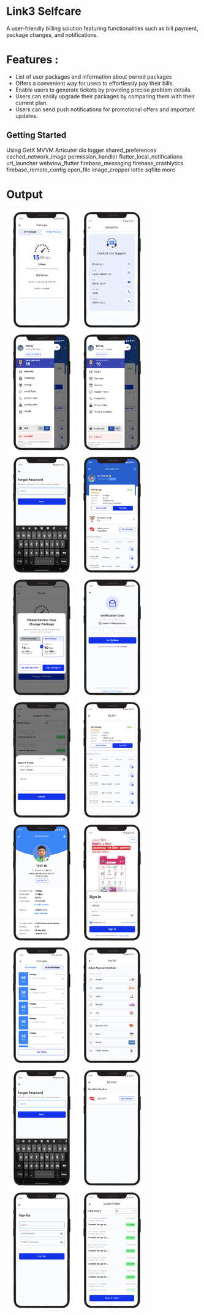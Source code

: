 # Link3 Selfcare

A user-friendly billing solution featuring functionalities such as bill payment, package changes, and notifications.


# Features : 
- List of user packages and information about owned packages
- Offers a convenient way for users to effortlessly pay their bills.
- Enable users to generate tickets by providing precise problem details.
- Users can easily upgrade their packages by comparing them with their current plan.
- Users can send push notifications for promotional offers and important updates.

## Getting Started

Using GetX
MVVM Articuter
dio
logger
shared_preferences
cached_network_image
permission_handler
flutter_local_notifications
url_launcher
webview_flutter
firebase_messaging
firebase_crashlytics
firebase_remote_config
open_file
image_cropper
lottie
sqflite
more

# Output

<p float="left">
<img src="https://github.com/inzamam-nur/images-apps/blob/main/selfcare%20image/Group%201413377558.png" width="180">
<img src="https://github.com/inzamam-nur/images-apps/blob/main/selfcare%20image/Group%201413377559.png" width="180">
<img src="https://github.com/inzamam-nur/images-apps/blob/main/selfcare%20image/Group%201413377561.png" width="180">
<img src="https://github.com/inzamam-nur/images-apps/blob/main/selfcare%20image/Group%201413377562.png" width="180">
<img src="https://github.com/inzamam-nur/images-apps/blob/main/selfcare%20image/Group%201413377563.png" width="180">
<img src="https://github.com/inzamam-nur/images-apps/blob/main/selfcare%20image/Group%201413377564.png" width="180">
<img src="https://github.com/inzamam-nur/images-apps/blob/main/selfcare%20image/Group%201413377565.png" width="180">
<img src="https://github.com/inzamam-nur/images-apps/blob/main/selfcare%20image/Group%201413377566.png" width="180">
<img src="https://github.com/inzamam-nur/images-apps/blob/main/selfcare%20image/Group%201413377567.png" width="180">
<img src="https://github.com/inzamam-nur/images-apps/blob/main/selfcare%20image/Group%201413377568.png" width="180">
<img src="https://github.com/inzamam-nur/images-apps/blob/main/selfcare%20image/Group%201413377569.png" width="180">
<img src="https://github.com/inzamam-nur/images-apps/blob/main/selfcare%20image/Group%201413377570.png" width="180">
<img src="https://github.com/inzamam-nur/images-apps/blob/main/selfcare%20image/Group%201413377571.png" width="180">
<img src="https://github.com/inzamam-nur/images-apps/blob/main/selfcare%20image/Group%201413377572.png" width="180">
<img src="https://github.com/inzamam-nur/images-apps/blob/main/selfcare%20image/Group%201413377563.png" width="180">
<img src="https://github.com/inzamam-nur/images-apps/blob/main/selfcare%20image/Group%201413377574.png" width="180">
<img src="https://github.com/inzamam-nur/images-apps/blob/main/selfcare%20image/Group%201413377575.png" width="180">
<img src="https://github.com/inzamam-nur/images-apps/blob/main/selfcare%20image/Group%201413377576.png" width="180">
</p>





